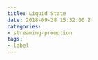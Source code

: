 ```yaml
---
title: Liquid State
date: 2018-09-28 15:32:00 Z
categories:
- streaming-promotion
tags:
- label
---
```


